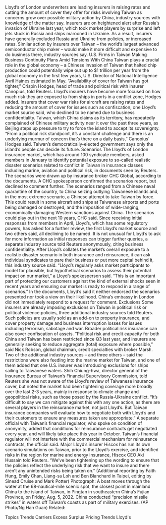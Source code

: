 Lloyd’s of London underwriters are leading insurers in raising rates and cutting the amount of cover they offer for risks involving Taiwan as concerns grow over possible military action by China, industry sources with knowledge of the matter say.
Insurers are on heightened alert after Russia’s invasion of Ukraine last year, which took market players by surprise and left jets stuck in Russia and ships marooned in Ukraine.
As a result, insurers have generally excluded Russia and Ukraine from policies, or increased rates.
Similar action by insurers over Taiwan – the world’s largest advanced semiconductor chip maker – would make it more difficult and expensive to do business there, industry sources say.
U.S. Firms in Taiwan Making Business Continuity Plans Amid Tensions With China
Taiwan plays a crucial role in the global economy – a Chinese invasion of Taiwan that halted chip production could potentially wipe out up to $1 trillion per year from the global economy in the first few years, U.S. Director of National Intelligence Avril Haines estimated in May.
“Availability of cover for Taiwan has got tighter,” Crispin Hodges, head of trade and political risk with insurer Canopius, told Reuters.
Lloyd’s insurers have become more focused on how much risk they are exposed to from ships in ports in a conflict zone, Hodges added.
Insurers that cover war risks for aircraft are raising rates and reducing the amount of cover for issues such as confiscation, one Lloyd’s market source said, who declined to be named due to business confidentiality.
Taiwan, which China claims as its territory, has repeatedly complained of Chinese military activity near it over the past three years, as Beijing steps up pressure to try to force the island to accept its sovereignty.
“From a political risk standpoint, it’s a constant challenge and there is an underlying murmur of concern that’s there on a daily basis,” Canopius’ Hodges said.
Taiwan’s democratically-elected government says only the island’s people can decide its future.
Scenarios
The Lloyd’s of London insurance market, which has around 100 syndicate members, asked members in January to identify potential exposure to so-called realistic disaster scenarios related to conflict in Taiwan in insurance classes including marine, aviation and political risk, in documents seen by Reuters.
The scenarios were drawn up by insurance broker CHC Global, according to the documents. A CHC spokesperson confirmed the scenarios report, but declined to comment further.
The scenarios ranged from a Chinese naval quarantine of the country, to China seizing outlying Taiwanese islands and, in the most extreme scenario, a Chinese attempt to take Taiwan by force.
This could result in some aircraft and ships at Taiwanese airports and ports being damaged or destroyed, and the imposition of wide-ranging, economically-damaging Western sanctions against China.
The scenarios could play out in the next 10 years, CHC said.
Since receiving initial responses from members in April, Lloyd’s, which has some regulatory powers, has asked for a further review, the first Lloyd’s market source and two others said, all declining to be named.
It is not unusual for Lloyd’s to ask for more information as initial responses can trigger further queries, a separate industry source told Reuters anonymously, citing business confidentiality.
After Lloyd’s collates the market’s overall exposure to a realistic disaster scenario in both insurance and reinsurance, it can ask individual syndicates to pare their business or put more capital behind it, this industry source said.
“Lloyd’s regularly asks market participants to model for plausible, but hypothetical scenarios to assess their potential impact on our market,” a Lloyd’s spokesperson said.
“This is an important part of protecting our customers against the kind of external shocks seen in recent years and ensuring our market is ready to respond in a range of scenarios.”
In the documents, Lloyd’s said it neither endorsed the scenarios presented nor took a view on their likelihood.
China’s embassy in London did not immediately respond to a request for comment.
Exclusions
Some insurers are already imposing exclusions on Taiwan in political risk or political violence policies, three additional industry sources told Reuters.
Such policies are usually sold as an add-on to property insurance, and cover property damage and business interruption losses for issues including terrorism, sabotage and war. Broader political risk insurance can also cover confiscation of assets.
“Political risk and credit capacity for both China and Taiwan has been restricted since Q3 last year, and insurers are generally seeking to reduce aggregate (total) exposure where possible,” said Nick Robson, global chairman, credit specialties with broker Marsh.
Two of the additional industry sources – and three others – said the restrictions were also feeding into the marine market for Taiwan, and one of them added that one U.S. insurer was introducing exclusions for ships sailing to Taiwanese waters.
Shih Chiung-hwa, director general of the Insurance Bureau of Taiwan’s Financial Supervisory Commission, told Reuters she was not aware of the Lloyd’s review of Taiwanese insurance cover, but noted the market had been tightening coverage more broadly over the last 2-3 years, mainly in response to climate change and geopolitical risks, such as those posed by the Russia-Ukraine conflict.
“It’s difficult to say we can mitigate against this with any one action, as there are several players in the reinsurance market, not just Lloyd’s. But Taiwan insurance companies will evaluate how to negotiate both with Lloyd’s and their customers to ensure any measures taken are appropriate.”
A separate official with Taiwan’s financial regulator, who spoke on condition of anonymity, added that conditions for reinsurance contracts get negotiated every year, and will likely take place this year in October.
Taiwan’s financial regulator will not interfere with the commercial mechanism for reinsurance contracts, the official said.
Major Lloyd’s insurer Hiscox has run its own scenario simulations on Taiwan, prior to the Lloyd’s exercise, and identified risks in the region for marine and energy insurance, Hiscox CEO Aki Hussain told Reuters.
“We’ve been tightening up the wording to ensure that the policies reflect the underlying risk that we want to insure and there aren’t any unintended risks being taken on.”
(Additional reporting by Faith Hung, Emily Chan, Liang-sa Loh and Ben Blanchard in Taipei, editing by Sinead Cruise and Mark Potter)
Photograph: A boat moves through the water at the 68-nautical-mile scenic spot, the closest point in mainland China to the island of Taiwan, in Pingtan in southeastern China’s Fujian Province, on Friday, Aug. 5, 2022. China conducted “precision missile strikes” in waters off Taiwan’s coasts as part of military exercises. (AP Photo/Ng Han Guan)
Related:

Topics
Trends
Carriers
Excess Surplus
Pricing Trends
Lloyd's
